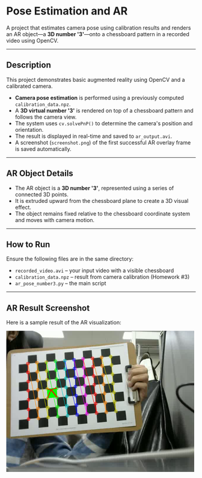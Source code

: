 # Pose Estimation and AR

A project that estimates camera pose using calibration results and renders an AR object—a **3D number '3'**—onto a chessboard pattern in a recorded video using OpenCV.

---

## Description

This project demonstrates basic augmented reality using OpenCV and a calibrated camera.

- **Camera pose estimation** is performed using a previously computed `calibration_data.npz`.
- A **3D virtual number '3'** is rendered on top of a chessboard pattern and follows the camera view.
- The system uses `cv.solvePnP()` to determine the camera's position and orientation.
- The result is displayed in real-time and saved to `ar_output.avi`.
- A screenshot (`screenshot.png`) of the first successful AR overlay frame is saved automatically.

---

## AR Object Details

- The AR object is a **3D number '3'**, represented using a series of connected 3D points.
- It is extruded upward from the chessboard plane to create a 3D visual effect.
- The object remains fixed relative to the chessboard coordinate system and moves with camera motion.

---

## How to Run
Ensure the following files are in the same directory:
   - `recorded_video.avi` – your input video with a visible chessboard
   - `calibration_data.npz` – result from camera calibration (Homework #3)
   - `ar_pose_number3.py` – the main script

---

## AR Result Screenshot

Here is a sample result of the AR visualization:

<img src="screenshot.png" alt="AR result" width="500"/>
